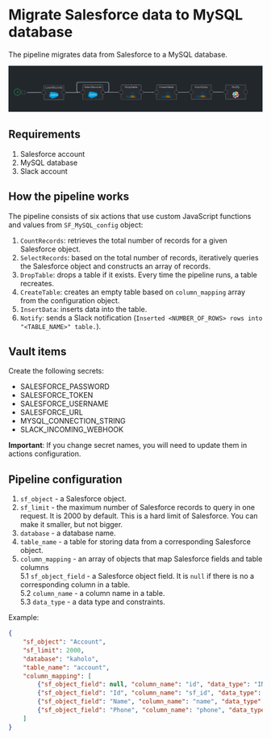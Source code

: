 # Migrate Salesforce data to MySQL database

The pipeline migrates data from Salesforce to a MySQL database.

![salesforce_mysql_pipeline](../images/sf2mysql.png)

## Requirements

1. Salesforce account
2. MySQL database
3. Slack account

## How the pipeline works

The pipeline consists of six actions that use custom JavaScript functions and values from `SF_MySQL_config` object:

1. `CountRecords`: retrieves the total number of records for a given Salesforce object.
2. `SelectRecords`: based on the total number of records, iteratively queries the Salesforce object and constructs an array of records.
3. `DropTable`: drops a table if it exists. Every time the pipeline runs, a table recreates.
4. `CreateTable`: creates an empty table based on `column_mapping` array from the configuration object.
5. `InsertData`: inserts data into the table.
6. `Notify`: sends a Slack notification (`Inserted <NUMBER_OF_ROWS> rows into "<TABLE_NAME>" table.`).

## Vault items

Create the following secrets:

- SALESFORCE_PASSWORD
- SALESFORCE_TOKEN
- SALESFORCE_USERNAME
- SALESFORCE_URL
- MYSQL_CONNECTION_STRING
- SLACK_INCOMING_WEBHOOK

**Important**: If you change secret names, you will need to update them in actions configuration.

## Pipeline configuration

1. `sf_object` - a Salesforce object.
2. `sf_limit` - the maximum number of Salesforce records to query in one request. It is 2000 by default. This is a hard limit of Salesforce. You can make it smaller, but not bigger.
3. `database` - a database name.
4. `table_name` - a table for storing data from a corresponding Salesforce object.
5. `column_mapping` - an array of objects that map Salesforce fields and table columns  
    5.1 `sf_object_field` - a Salesforce object field. It is `null` if there is no a corresponding column in a table.  
    5.2 `column_name` - a column name in a table.  
    5.3 `data_type` - a data type and constraints.  

Example:

```JSON
{
    "sf_object": "Account",
    "sf_limit": 2000,
    "database": "kaholo",
    "table_name": "account",
    "column_mapping": [
        {"sf_object_field": null, "column_name": "id", "data_type": "INT UNSIGNED AUTO_INCREMENT PRIMARY KEY"},
        {"sf_object_field": "Id", "column_name": "sf_id", "data_type": "VARCHAR(18) NOT NULL"},
        {"sf_object_field": "Name", "column_name": "name", "data_type": "VARCHAR(255) NOT NULL"},
        {"sf_object_field": "Phone", "column_name": "phone", "data_type": "VARCHAR(255)"}
    ]
}
```
